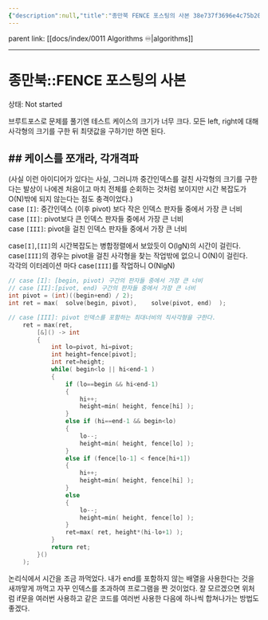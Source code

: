```yaml
---
{"description":null,"title":"종만북 FENCE 포스팅의 사본 38e737f3696e4c75b2092560af3edcd3","created":"2023-02-13T06:16:30","categories":["알고리즘","종만북"],"aliases":["종만북","Fence"],"tags":[" algo ","algo"],"state":"Not started","date created":"Monday, February 13th 2023, 6:16:30 am","date modified":"Monday, February 27th 2023, 6:20:45 pm","updated":"2023-07-15T21:33:04","dg-publish":true,"permalink":"/docs/종만북 FENCE 포스팅의 사본 38e737f3696e4c75b2092560af3edcd3/","dgPassFrontmatter":true}
---
```


parent link: [[docs/index/0011 Algorithms ♾️\|algorithms]]

---

# 종만북::FENCE 포스팅의 사본

상태: Not started

브루트포스로 문제를 풀기엔 테스트 케이스의 크기가 너무 크다. 모든 left, right에 대해  
 사각형의 크기를 구한 뒤 최댓값을 구하기만 하면 된다.

## ## 케이스를 쪼개라, 각개격파

(사실 이런 아이디어가 있다는 사실, 그러니까 중간인덱스를 걸친 사각형의 크기를 구한다는 발상이 나에겐 처음이고 마치 전체를 순회하는 것처럼 보이지만 시간 복잡도가 O(N)밖에 되지 않는다는 점도 충격이었다.)  
 case `[I]`: 중간인덱스 (이후 pivot) 보다 작은 인덱스 판자들 중에서 가장 큰 너비  
 case `[II]`: pivot보다 큰 인덱스 판자들 중에서 가장 큰 너비  
 case `[III]`: pivot을 걸친 인덱스 판자들 중에서 가장 큰 너비

 case`[I]`,`[II]`의 시간복잡도는 병합정렬에서 보았듯이 O(lgN)의 시간이 걸린다.  
 case`[III]`의 경우는 pivot을 걸친 사각형을 찾는 작업밖에 없으니 O(N)이 걸린다.  
 각각의 이터레이션 마다 case`[III]`를 작업하니 O(NlgN)

```cpp
// case [I]: [begin, pivot) 구간의 판자들 중에서 가장 큰 너비
// case [II]:[pivot, end) 구간의 판자들 중에서 가장 큰 너비
int pivot = (int)((begin+end) / 2);
int ret = max(  solve(begin, pivot),    solve(pivot, end)  );
```

```cpp
// case [III]: pivot 인덱스를 포함하는 최대너비의 직사각형을 구한다.
    ret = max(ret,
        [&]() -> int
        {
            int lo=pivot, hi=pivot;
            int height=fence[pivot];
            int ret=height;
            while( begin<lo || hi<end-1 )
            {
                if (lo==begin && hi<end-1)
                {
                    hi++;
                    height=min( height, fence[hi] );
                }
                else if (hi==end-1 && begin<lo)
                {
                    lo--;
                    height=min( height, fence[lo] );
                }
                else if (fence[lo-1] < fence[hi+1])
                {
                    hi++;
                    height=min( height, fence[hi] );
                }
                else
                {
                    lo--;
                    height=min( height, fence[lo] );
                }
                ret=max( ret, height*(hi-lo+1) );
            }
            return ret;
        }()
    );
```

논리식에서 시간을 조금 까먹었다. 내가 end를 포함하지 않는 배열을 사용한다는 것을 새까맣게 까먹고 자꾸 인덱스를 초과하여 프로그램을 짠 것이었다. 잘 모르겠으면 위처럼 if문을 여러번 사용하고 같은 코드를 여러번 사용한 다음에 하나씩 합쳐나가는 방법도 좋겠다.
